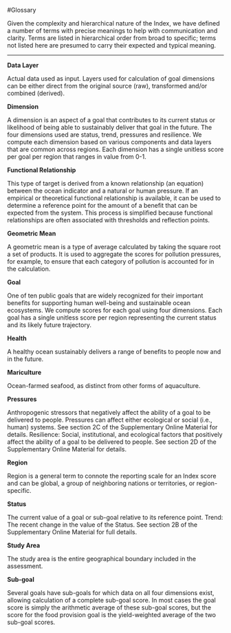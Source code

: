 #Glossary

<!---Taken from Conceptual Guide v2 --->

Given the complexity and hierarchical nature of the Index, we have defined a number of terms with precise meanings to help with communication and clarity. Terms are listed in hierarchical order from broad to specific; terms not listed here are presumed to carry their expected and typical meaning.

****

**Data Layer**

Actual data used as input. Layers used for calculation of goal dimensions can be either direct from the original source (raw), transformed and/or combined (derived).

**Dimension**

A dimension is an aspect of a goal that contributes to its current status or likelihood of being able to sustainably deliver that goal in the future. The four dimensions used are status, trend, pressures and resilience. We compute each dimension based on various components and data layers that are common across regions. Each dimension has a single unitless score per goal per region that ranges in value from 0-1.

**Functional Relationship**

This type of target is derived from a known relationship (an equation) between the ocean indicator and a natural or human pressure. If an empirical or theoretical functional relationship is available, it can be used to determine a reference point for the amount of a benefit that can be expected from the system. This process is simplified because functional relationships are often associated with thresholds and reflection points.

**Geometric Mean**

A geometric mean is a type of average calculated by taking the square root a set of products. It is used to aggregate the scores for pollution pressures, for example, to ensure that each category of pollution is accounted for in the calculation.

**Goal**

One of ten public goals that are widely recognized for their important benefits for supporting human well-being and sustainable ocean ecosystems. We compute scores for each goal using four dimensions. Each goal has a single unitless score per region representing the current status and its likely future trajectory.

**Health**

A healthy ocean sustainably delivers a range of benefits to people now and in the future.

<!---Julie/Omar: do we have to expand here? There is information in Conc. Guide v2--->

**Mariculture**

Ocean-farmed seafood, as distinct from other forms of aquaculture.

**Pressures**

Anthropogenic stressors that negatively affect the ability of a goal to be delivered to people. Pressures can affect either ecological or social (i.e., human) systems. See section 2C of the Supplementary Online Material for details.
Resilience: Social, institutional, and ecological factors that positively affect the ability of a goal to be delivered to people. See section 2D of the Supplementary Online Material for details.

**Region**

Region is a general term to connote the reporting scale for an Index score and can be global, a group of neighboring nations or territories, or region- specific.

**Status**

The current value of a goal or sub-goal relative to its reference point.
Trend: The recent change in the value of the Status. See section 2B of the Supplementary Online Material for full details.

**Study Area**

The study area is the entire geographical boundary included in the assessment.

**Sub-goal**

Several goals have sub-goals for which data on all four dimensions exist, allowing calculation of a complete sub-goal score. In most cases the goal score is simply the arithmetic average of these sub-goal scores, but the score for the food provision goal is the yield-weighted average of the two sub-goal scores.
